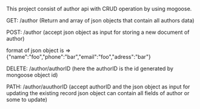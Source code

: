This project consist of author api with CRUD operation by using mogoose. 

GET: /author  (Return and array of json objects that contain all authors data)

POST: /author (accept json object as input for storing a new document of author)

format of json object is => {"name":"foo","phone":"bar","email":"foo","adress":"bar"}

DELETE: /author/authorID (here the authorID is the id generated by mongoose object id)

PATH: /author/auuthorID (accept authorID and the json object as input for updating the existing record json object can contain all fields of author or some to update)

